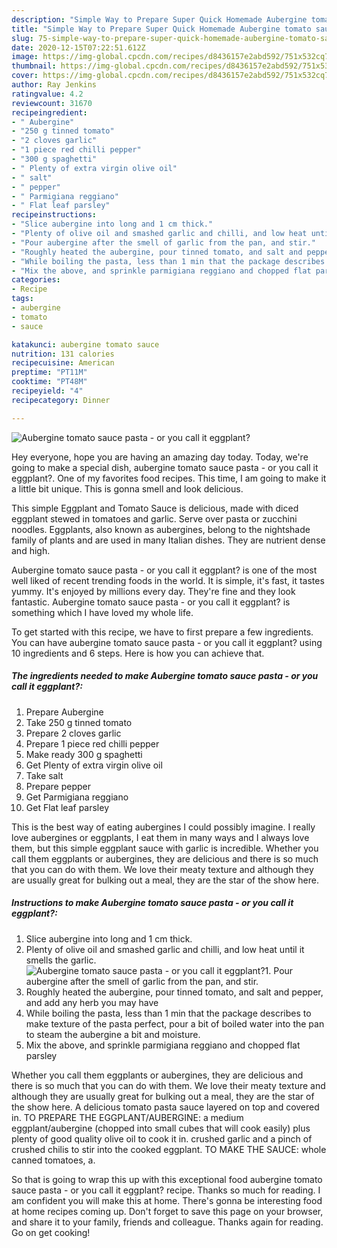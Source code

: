 ```yaml
---
description: "Simple Way to Prepare Super Quick Homemade Aubergine tomato sauce pasta - or you call it eggplant?"
title: "Simple Way to Prepare Super Quick Homemade Aubergine tomato sauce pasta - or you call it eggplant?"
slug: 75-simple-way-to-prepare-super-quick-homemade-aubergine-tomato-sauce-pasta-or-you-call-it-eggplant
date: 2020-12-15T07:22:51.612Z
image: https://img-global.cpcdn.com/recipes/d8436157e2abd592/751x532cq70/aubergine-tomato-sauce-pasta-or-you-call-it-eggplant-recipe-main-photo.jpg
thumbnail: https://img-global.cpcdn.com/recipes/d8436157e2abd592/751x532cq70/aubergine-tomato-sauce-pasta-or-you-call-it-eggplant-recipe-main-photo.jpg
cover: https://img-global.cpcdn.com/recipes/d8436157e2abd592/751x532cq70/aubergine-tomato-sauce-pasta-or-you-call-it-eggplant-recipe-main-photo.jpg
author: Ray Jenkins
ratingvalue: 4.2
reviewcount: 31670
recipeingredient:
- " Aubergine"
- "250 g tinned tomato"
- "2 cloves garlic"
- "1 piece red chilli pepper"
- "300 g spaghetti"
- " Plenty of extra virgin olive oil"
- " salt"
- " pepper"
- " Parmigiana reggiano"
- " Flat leaf parsley"
recipeinstructions:
- "Slice aubergine into long and 1 cm thick."
- "Plenty of olive oil and smashed garlic and chilli, and low heat until it smells the garlic."
- "Pour aubergine after the smell of garlic from the pan, and stir."
- "Roughly heated the aubergine, pour tinned tomato, and salt and pepper, and add any herb you may have"
- "While boiling the pasta, less than 1 min that the package describes to make texture of the pasta perfect, pour a bit of boiled water into the pan to steam the aubergine a bit and moisture."
- "Mix the above, and sprinkle parmigiana reggiano and chopped flat parsley"
categories:
- Recipe
tags:
- aubergine
- tomato
- sauce

katakunci: aubergine tomato sauce 
nutrition: 131 calories
recipecuisine: American
preptime: "PT11M"
cooktime: "PT48M"
recipeyield: "4"
recipecategory: Dinner

---
```



![Aubergine tomato sauce pasta - or you call it eggplant?](https://img-global.cpcdn.com/recipes/d8436157e2abd592/751x532cq70/aubergine-tomato-sauce-pasta-or-you-call-it-eggplant-recipe-main-photo.jpg)

Hey everyone, hope you are having an amazing day today. Today, we're going to make a special dish, aubergine tomato sauce pasta - or you call it eggplant?. One of my favorites food recipes. This time, I am going to make it a little bit unique. This is gonna smell and look delicious.

This simple Eggplant and Tomato Sauce is delicious, made with diced eggplant stewed in tomatoes and garlic. Serve over pasta or zucchini noodles. Eggplants, also known as aubergines, belong to the nightshade family of plants and are used in many Italian dishes. They are nutrient dense and high.

Aubergine tomato sauce pasta - or you call it eggplant? is one of the most well liked of recent trending foods in the world. It is simple, it's fast, it tastes yummy. It's enjoyed by millions every day. They're fine and they look fantastic. Aubergine tomato sauce pasta - or you call it eggplant? is something which I have loved my whole life.


To get started with this recipe, we have to first prepare a few ingredients. You can have aubergine tomato sauce pasta - or you call it eggplant? using 10 ingredients and 6 steps. Here is how you can achieve that.

<!--inarticleads1-->

##### The ingredients needed to make Aubergine tomato sauce pasta - or you call it eggplant?:

1. Prepare  Aubergine
1. Take 250 g tinned tomato
1. Prepare 2 cloves garlic
1. Prepare 1 piece red chilli pepper
1. Make ready 300 g spaghetti
1. Get  Plenty of extra virgin olive oil
1. Take  salt
1. Prepare  pepper
1. Get  Parmigiana reggiano
1. Get  Flat leaf parsley


This is the best way of eating aubergines I could possibly imagine. I really love aubergines or eggplants, I eat them in many ways and I always love them, but this simple eggplant sauce with garlic is incredible. Whether you call them eggplants or aubergines, they are delicious and there is so much that you can do with them. We love their meaty texture and although they are usually great for bulking out a meal, they are the star of the show here. 

<!--inarticleads2-->

##### Instructions to make Aubergine tomato sauce pasta - or you call it eggplant?:

1. Slice aubergine into long and 1 cm thick.
1. Plenty of olive oil and smashed garlic and chilli, and low heat until it smells the garlic.
<img src="//assets-global.cpcdn.com/assets/icons/button_play-2c75c40dde080a61004c1f40b05d8f140eaff45d7e9e6481dc71c63d2e7c4909.png" alt="Aubergine tomato sauce pasta - or you call it eggplant?">1. Pour aubergine after the smell of garlic from the pan, and stir.
1. Roughly heated the aubergine, pour tinned tomato, and salt and pepper, and add any herb you may have
1. While boiling the pasta, less than 1 min that the package describes to make texture of the pasta perfect, pour a bit of boiled water into the pan to steam the aubergine a bit and moisture.
1. Mix the above, and sprinkle parmigiana reggiano and chopped flat parsley


Whether you call them eggplants or aubergines, they are delicious and there is so much that you can do with them. We love their meaty texture and although they are usually great for bulking out a meal, they are the star of the show here. A delicious tomato pasta sauce layered on top and covered in. TO PREPARE THE EGGPLANT/AUBERGINE: a medium eggplant/aubergine (chopped into small cubes that will cook easily) plus plenty of good quality olive oil to cook it in. crushed garlic and a pinch of crushed chilis to stir into the cooked eggplant. TO MAKE THE SAUCE: whole canned tomatoes, a. 

So that is going to wrap this up with this exceptional food aubergine tomato sauce pasta - or you call it eggplant? recipe. Thanks so much for reading. I am confident you will make this at home. There's gonna be interesting food at home recipes coming up. Don't forget to save this page on your browser, and share it to your family, friends and colleague. Thanks again for reading. Go on get cooking!
